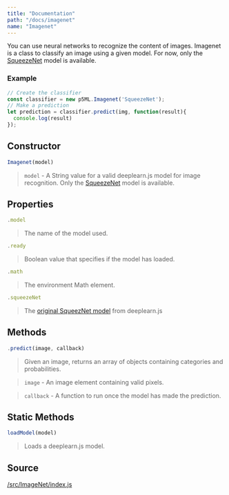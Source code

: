 ```yaml
---
title: "Documentation"
path: "/docs/imagenet"
name: "Imagenet"
---
```


You can use neural networks to recognize the content of images. Imagenet is a class to classify an image using a given model. For now, only the [SqueezeNet](https://github.com/PAIR-code/deeplearnjs/tree/master/models/squeezenet) model is available.

### Example

```javascript
// Create the classifier
const classifier = new p5ML.Imagenet('SqueezeNet');
// Make a prediction
let prediction = classifier.predict(img, function(result){
  console.log(result) 
});
```

## Constructor
  ```javascript
  Imagenet(model)
  ```
  > `model` - A String value for a valid deeplearn.js model for image recognition. Only the [SqueezeNet](https://github.com/PAIR-code/deeplearnjs/tree/master/models/squeezenet) model is available.


## Properties

  ```javascript
  .model
  ```
  > The name of the model used.

  ```javascript
  .ready
  ```
  > Boolean value that specifies if the model has loaded.

  ```javascript
  .math
  ```
  > The environment Math element.

  ```javascript
  .squeezeNet
  ```
  > The [original SqueezNet model](https://github.com/PAIR-code/deeplearnjs/tree/master/models/squeezenet) from deeplearn.js 

## Methods

  ```javascript
  .predict(image, callback)
  ```
  > Given an image, returns an array of objects containing categories and probabilities.

  > `image` -  An image element containing valid pixels.

  > `callback` - A function to run once the model has made the prediction.

## Static Methods

  ```javascript
  loadModel(model)
  ```
  > Loads a deeplearn.js model.

## Source

[/src/ImageNet/index.js](https://github.com/cvalenzuela/p5-deeplearn-js/blob/master/src/ImageNet/index.js)